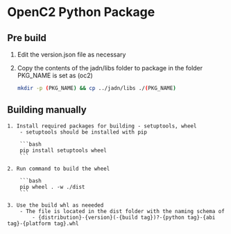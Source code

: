 # OpenC2 Python Package

## Pre build
1. Edit the version.json file as necessary
2. Copy the contents of the jadn/libs folder to package in the folder PKG_NAME is set as (oc2)
	
	```bash
	mkdir -p (PKG_NAME) && cp ../jadn/libs ./(PKG_NAME)
	```

## Building manually
	1. Install required packages for building - setuptools, wheel
		- setuptools should be installed with pip

		```bash
		pip install setuptools wheel
		```

	2. Run command to build the wheel

		```bash
		pip wheel . -w ./dist
		```

	3. Use the build whl as neeeded
		- The file is located in the dist folder with the naming schema of
			- {distribution}-{version}(-{build tag})?-{python tag}-{abi tag}-{platform tag}.whl
